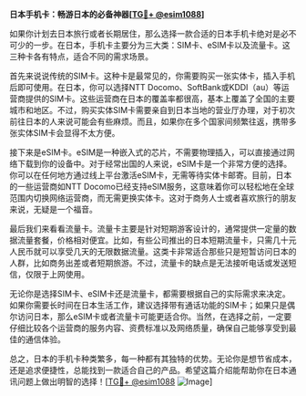 **日本手机卡：畅游日本的必备神器[[TG💪+ @esim1088](https://t.me/s/esim1088)]**

如果你计划去日本旅行或者长期居住，那么选择一款合适的日本手机卡绝对是必不可少的一步。在日本，手机卡主要分为三大类：SIM卡、eSIM卡以及流量卡。这三种卡各有特点，适合不同的需求场景。

首先来说说传统的SIM卡。这种卡是最常见的，你需要购买一张实体卡，插入手机后即可使用。在日本，你可以选择NTT Docomo、SoftBank或KDDI（au）等运营商提供的SIM卡。这些运营商在日本的覆盖率都很高，基本上覆盖了全国的主要城市和地区。不过，购买实体SIM卡需要亲自到日本当地的营业厅办理，对于初次前往日本的人来说可能会有些麻烦。而且，如果你在多个国家间频繁往返，携带多张实体SIM卡会显得不太方便。

接下来是eSIM卡。eSIM是一种嵌入式的芯片，不需要物理插入，可以直接通过网络下载到你的设备中。对于经常出国的人来说，eSIM卡是一个非常方便的选择。你可以在任何地方通过线上平台激活eSIM卡，无需等待实体卡邮寄。目前，日本的一些运营商如NTT Docomo已经支持eSIM服务，这意味着你可以轻松地在全球范围内切换网络运营商，而无需更换实体卡。这对于商务人士或者喜欢旅行的朋友来说，无疑是一个福音。

最后我们来看看流量卡。流量卡主要是针对短期游客设计的，通常提供一定量的数据流量套餐，价格相对便宜。比如，有些公司推出的日本短期流量卡，只需几十元人民币就可以享受几天的无限数据流量。这类卡非常适合那些只是短暂访问日本的人群，比如商务出差或者短期旅游。不过，流量卡的缺点是无法接听电话或发送短信，仅限于上网使用。

无论你是选择SIM卡、eSIM卡还是流量卡，都需要根据自己的实际需求来决定。如果你需要长时间在日本生活工作，建议选择带有通话功能的SIM卡；如果只是偶尔访问日本，那么eSIM卡或者流量卡可能更适合你。当然，在选择之前，一定要仔细比较各个运营商的服务内容、资费标准以及网络质量，确保自己能够享受到最佳的通信体验。

总之，日本的手机卡种类繁多，每一种都有其独特的优势。无论你是想节省成本，还是追求便捷性，总能找到一款适合自己的产品。希望这篇介绍能帮助你在日本通讯问题上做出明智的选择！[[TG💪+ @esim1088](https://t.me/s/esim1088) ![Image](https://i.postimg.cc/4NQfJmqS/Snipaste-2025-05-13-00-14-12.png)]